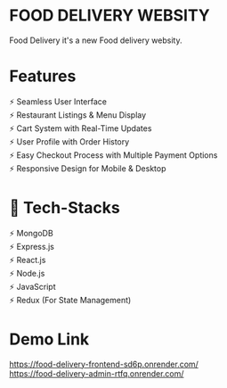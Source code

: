 # FOOD DELIVERY WEBSITY

Food Delivery it's a new Food delivery websity.
</br>

# Features

⚡️ Seamless User Interface
</br>
⚡️ Restaurant Listings & Menu Display
</br>
⚡️ Cart System with Real-Time Updates
</br>
⚡️ User Profile with Order History
</br>
⚡️ Easy Checkout Process with Multiple Payment Options
</br>
⚡️ Responsive Design for Mobile & Desktop
</br>

# 🎯 Tech-Stacks
⚡️ MongoDB
</br>
⚡️ Express.js
</br>
⚡️ React.js
</br>
⚡️ Node.js
</br>
⚡️ JavaScript
</br>
⚡️ Redux (For State Management)
</br>

# Demo Link

https://food-delivery-frontend-sd6p.onrender.com/
</br>
https://food-delivery-admin-rtfq.onrender.com/
</br>
